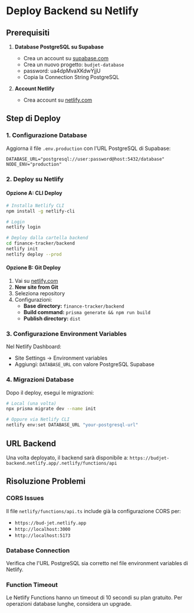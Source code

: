 # Deploy Backend su Netlify

## Prerequisiti

1. **Database PostgreSQL su Supabase**
   - Crea un account su [supabase.com](https://supabase.com)
   - Crea un nuovo progetto: `budjet-database`
   - password: ua4dpMvaXKdwYjjU
   - Copia la Connection String PostgreSQL

2. **Account Netlify**
   - Crea account su [netlify.com](https://netlify.com)

## Step di Deploy

### 1. Configurazione Database

Aggiorna il file `.env.production` con l'URL PostgreSQL di Supabase:

```
DATABASE_URL="postgresql://user:password@host:5432/database"
NODE_ENV="production"
```

### 2. Deploy su Netlify

#### Opzione A: CLI Deploy
```bash
# Installa Netlify CLI
npm install -g netlify-cli

# Login
netlify login

# Deploy dalla cartella backend
cd finance-tracker/backend
netlify init
netlify deploy --prod
```

#### Opzione B: Git Deploy
1. Vai su [netlify.com](https://netlify.com)
2. **New site from Git**
3. Seleziona repository
4. Configurazioni:
   - **Base directory:** `finance-tracker/backend`
   - **Build command:** `prisma generate && npm run build`
   - **Publish directory:** `dist`

### 3. Configurazione Environment Variables

Nel Netlify Dashboard:
- Site Settings → Environment variables
- Aggiungi: `DATABASE_URL` con valore PostgreSQL Supabase

### 4. Migrazioni Database

Dopo il deploy, esegui le migrazioni:
```bash
# Local (una volta)
npx prisma migrate dev --name init

# Oppure via Netlify CLI
netlify env:set DATABASE_URL "your-postgresql-url"
```

## URL Backend

Una volta deployato, il backend sarà disponibile a:
`https://budjet-backend.netlify.app/.netlify/functions/api`

## Risoluzione Problemi

### CORS Issues
Il file `netlify/functions/api.ts` include già la configurazione CORS per:
- `https://bud-jet.netlify.app`
- `http://localhost:3000`
- `http://localhost:5173`

### Database Connection
Verifica che l'URL PostgreSQL sia corretto nel file environment variables di Netlify.

### Function Timeout
Le Netlify Functions hanno un timeout di 10 secondi su plan gratuito. Per operazioni database lunghe, considera un upgrade.
